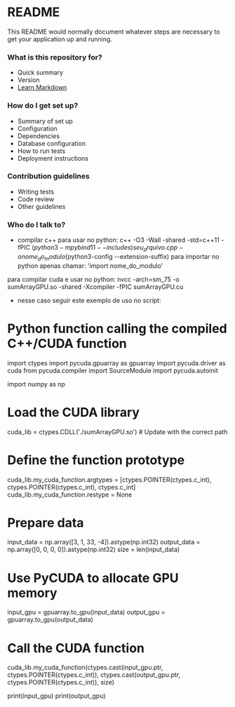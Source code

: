 # README #

This README would normally document whatever steps are necessary to get your application up and running.

### What is this repository for? ###

* Quick summary
* Version
* [Learn Markdown](https://bitbucket.org/tutorials/markdowndemo)

### How do I get set up? ###

* Summary of set up
* Configuration
* Dependencies
* Database configuration
* How to run tests
* Deployment instructions

### Contribution guidelines ###

* Writing tests
* Code review
* Other guidelines

### Who do I talk to? ###

* compilar c++ para usar no python: 
c++ -O3 -Wall -shared -std=c++11 -fPIC $(python3 -m pybind11 --includes) seu_arquivo.cpp -o nome_do_modulo$(python3-config --extension-suffix)
para importar no python apenas chamar: 'import nome_do_modulo'

para compilar cuda e usar no python:
nvcc -arch=sm_75 -o sumArrayGPU.so -shared -Xcompiler -fPIC sumArrayGPU.cu
* nesse caso seguir este exemplo de uso no script:

# Python function calling the compiled C++/CUDA function

import ctypes
import pycuda.gpuarray as gpuarray
import pycuda.driver as cuda
from pycuda.compiler import SourceModule
import pycuda.autoinit

import numpy as np

# Load the CUDA library
cuda_lib = ctypes.CDLL('./sumArrayGPU.so')  # Update with the correct path

# Define the function prototype
cuda_lib.my_cuda_function.argtypes = [ctypes.POINTER(ctypes.c_int), ctypes.POINTER(ctypes.c_int), ctypes.c_int]
cuda_lib.my_cuda_function.restype = None

# Prepare data
input_data = np.array([3, 1, 33, -4]).astype(np.int32)
output_data = np.array([0, 0, 0, 0]).astype(np.int32)
size = len(input_data)

# Use PyCUDA to allocate GPU memory
input_gpu   = gpuarray.to_gpu(input_data)
output_gpu  = gpuarray.to_gpu(output_data)

# Call the CUDA function
cuda_lib.my_cuda_function(ctypes.cast(input_gpu.ptr, ctypes.POINTER(ctypes.c_int)), ctypes.cast(output_gpu.ptr, ctypes.POINTER(ctypes.c_int)), size)

print(input_gpu)
print(output_gpu)